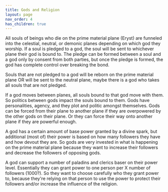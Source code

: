 ```yaml
---
title: Gods and Religion
layout: page
nav_order: 4
has_children: true
---
```


All souls of beings who die on the prime material plane (Eryst) are funneled into the celestial, neutral, or demonic planes depending on which god they worship. If a soul is pledged to a god, the soul will be sent to whichever plane their god is bound to. The pledge can be formed between a soul and a god only by consent from both parties, but once the pledge is formed, the god has complete control over breaking the bond.

Souls that are not pledged to a god will be reborn on the prime material plane OR will be sent to the neutral plane, maybe there is a god who takes all souls that are not pledged.

If a god moves between planes, all souls bound to that god move with them. So politics between gods impact the souls bound to them. Gods have personalities, agency, and they plot and politic amongst themselves. Gods can be forced from their plane to another plane if they are overpowered by the other gods on their plane. Or they can force their way onto another plane if they are powerful enough.

A god has a certain amount of base power granted by a divine spark, but additional (most of) their power is based on how many followers they have and how devout they are. So gods are very invested in what is happening on the prime material plane because they want to increase their followers and decrease the followers of opposing gods. 

A god can support a number of paladins and clerics baser on their power level. Essentially they can grant power to one person per X number of followers (1000?). So they want to choose carefully who they grant power to, because they're relying on that person to use the power to protect their followers and/or increase the influence of the religion.